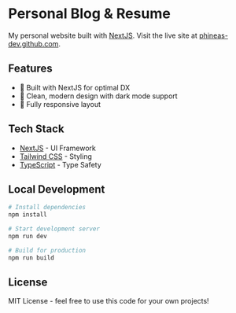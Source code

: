 # Personal Blog & Resume

My personal website built with [NextJS](https://nextjs.org).
Visit the live site at [phineas-dev.github.com](https://phineas-dev.github.com).

## Features

- 🚀 Built with NextJS for optimal DX
- 🎨 Clean, modern design with dark mode support
- 📱 Fully responsive layout

## Tech Stack

- [NextJS](https://nextjs.org) - UI Framework
- [Tailwind CSS](https://tailwindcss.com) - Styling
- [TypeScript](https://www.typescriptlang.org) - Type Safety

## Local Development

```bash
# Install dependencies
npm install

# Start development server
npm run dev

# Build for production
npm run build
```

## License

MIT License - feel free to use this code for your own projects!